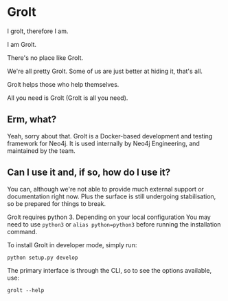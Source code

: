 # Grolt

I grolt, therefore I am.

I am Grolt.

There's no place like Grolt.

We're all pretty Grolt. Some of us are just better at hiding it, that's all.

Grolt helps those who help themselves.

All you need is Grolt (Grolt is all you need).


## Erm, what?

Yeah, sorry about that.
Grolt is a Docker-based development and testing framework for Neo4j.
It is used internally by Neo4j Engineering, and maintained by the team.


## Can I use it and, if so, how do I use it?

You can, although we're not able to provide much external support or documentation right now.
Plus the surface is still undergoing stabilisation, so be prepared for things to break.

Grolt requires python 3. Depending on your local configuration You may need to use `python3` or `alias python=python3` before running the installation command.

To install Grolt in developer mode, simply run:
```
python setup.py develop
```

The primary interface is through the CLI, so to see the options available, use:
```
grolt --help
```
